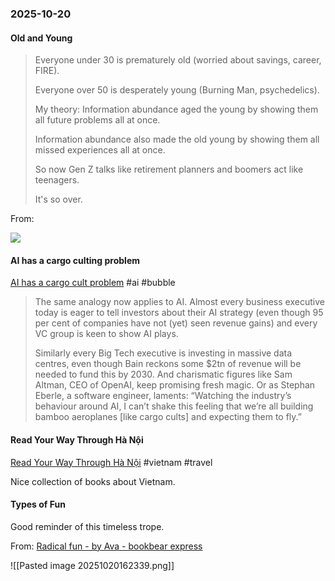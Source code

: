 ### 2025-10-20
#### Old and Young
> Everyone under 30 is prematurely old (worried about savings, career, FIRE).
> 
> Everyone over 50 is desperately young (Burning Man, psychedelics).
> 
> My theory: Information abundance aged the young by showing them all future problems all at once.
> 
> Information abundance also made the old young by showing them all missed experiences all at once.
> 
> So now Gen Z talks like retirement planners and boomers act like teenagers.
> 
> It's so over.

From:

![](https://x.com/basedlayer/status/1979473779131625856)

#### AI has a cargo culting problem
[AI has a cargo cult problem](https://on.ft.com/4719bJq) #ai #bubble 

> The same analogy now applies to AI. Almost every business executive today is eager to tell investors about their AI strategy (even though 95 per cent of companies have not (yet) seen revenue gains) and every VC group is keen to show AI plays.
> 
> Similarly every Big Tech executive is investing in massive data centres, even though Bain reckons some $2tn of revenue will be needed to fund this by 2030. And charismatic figures like Sam Altman, CEO of OpenAI, keep promising fresh magic. Or as Stephan Eberle, a software engineer, laments: “Watching the industry’s behaviour around AI, I can’t shake this feeling that we’re all building bamboo aeroplanes [like cargo cults] and expecting them to fly.”

#### Read Your Way Through Hà Nội
[Read Your Way Through Hà Nội](https://vietnamesetypography.com/samples/read-your-way-through-ha-noi/) #vietnam #travel

Nice collection of books about Vietnam.

#### Types of Fun
Good reminder of this timeless trope.

From: [Radical fun - by Ava - bookbear express](https://www.avabear.xyz/p/radical-fun)

![[Pasted image 20251020162339.png]]